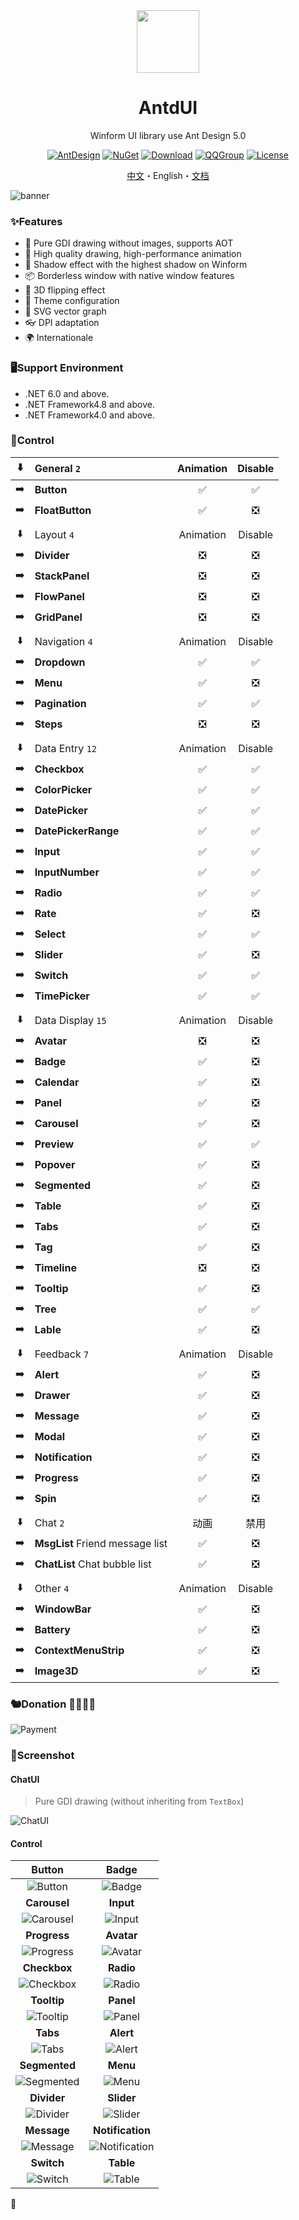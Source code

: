 <div align="center">

<img height="100" src="src/logo.png">

<h1>AntdUI</h1>

Winform UI library use Ant Design 5.0

[![AntDesign](https://img.shields.io/badge/AntDesign%20-5.0-1677ff?style=for-the-badge&logo=antdesign)](https://ant-design.antgroup.com/components/overview-cn)
[![NuGet](https://img.shields.io/nuget/v/AntdUI.svg?style=for-the-badge&label=AntdUI&logo=nuget)](https://www.nuget.org/packages/AntdUI)
[![Download](https://img.shields.io/nuget/dt/antdui?style=for-the-badge)](https://www.nuget.org/packages/AntdUI)
[![QQGroup](https://img.shields.io/badge/QQ%20Group-328884096-f74658?style=for-the-badge&logo=tencentqq)](https://qm.qq.com/cgi-bin/qm/qr?k=ZfuHy4LqYC57DYTWAUWkQD9EjdVfvx3y&jump_from=webapi&authKey=4sAgZN0XlFHx+4MW9PdkiGgg435QfKcQdu5lKi1Fp4PP0O+DL6NaKAcV8ybCLM97)
[![License](https://img.shields.io/badge/license-Apache%202.0-4EB1BA.svg?style=for-the-badge)](http://www.apache.org/licenses/LICENSE-2.0)

[中文](README.md)・English・[文档](https://gitee.com/antdui/AntdUI/wikis)

</div>

![banner](screenshot/Pre/banner-en.png?raw=true)

### ✨Features

- 🌈 Pure GDI drawing without images, supports AOT
- 🎨 High quality drawing, high-performance animation
- 🚀 Shadow effect with the highest shadow on Winform
- 📦 Borderless window with native window features
- 💎 3D flipping effect
- 👚 Theme configuration
- 🦜 SVG vector graph
- 👓 DPI adaptation
- 🌍 Internationale

### 🖥Support Environment

- .NET 6.0 and above.
- .NET Framework4.8 and above.
- .NET Framework4.0 and above.

### 🌴Control

:arrow_down: | General `2` | Animation | Disable |
:---:|:--|:--:|:--:|
:arrow_right: | **Button** | ✅ | ✅ |
:arrow_right: | **FloatButton** | ✅ | ❎ |
||||
:arrow_down: | Layout `4` | Animation | Disable |
:arrow_right: | **Divider** | ❎ | ❎ |
:arrow_right: | **StackPanel** | ❎ | ❎ |
:arrow_right: | **FlowPanel** | ❎ | ❎ |
:arrow_right: | **GridPanel** | ❎ | ❎ |
||||
:arrow_down: | Navigation `4` | Animation | Disable |
:arrow_right: | **Dropdown** | ✅ | ✅ |
:arrow_right: | **Menu** | ✅ | ❎ |
:arrow_right: | **Pagination** | ✅ | ✅ |
:arrow_right: | **Steps** | ❎ | ❎ |
||||
:arrow_down: | Data Entry `12` | Animation | Disable |
:arrow_right: | **Checkbox** | ✅ | ✅ |
:arrow_right: | **ColorPicker** | ✅ | ✅ |
:arrow_right: | **DatePicker** | ✅ | ✅ |
:arrow_right: | **DatePickerRange** | ✅ | ✅ |
:arrow_right: | **Input** | ✅ | ✅ |
:arrow_right: | **InputNumber** | ✅ | ✅ |
:arrow_right: | **Radio** | ✅ | ✅ |
:arrow_right: | **Rate** | ✅ | ❎ |
:arrow_right: | **Select** | ✅ | ✅ |
:arrow_right: | **Slider** | ✅ | ❎ |
:arrow_right: | **Switch** | ✅ | ✅ |
:arrow_right: | **TimePicker** | ✅ | ✅ |
||||
:arrow_down: | Data Display `15` | Animation | Disable |
:arrow_right: | **Avatar** | ❎ | ❎ |
:arrow_right: | **Badge** | ✅ | ❎ |
:arrow_right: | **Calendar** | ✅ | ❎ |
:arrow_right: | **Panel** | ✅ | ❎ |
:arrow_right: | **Carousel** | ✅ | ❎ |
:arrow_right: | **Preview** | ✅ | ✅ |
:arrow_right: | **Popover** | ✅ | ❎ |
:arrow_right: | **Segmented** | ✅ | ❎
:arrow_right: | **Table** | ✅ | ❎ | |
:arrow_right: | **Tabs** | ✅ | ❎ |
:arrow_right: | **Tag** | ✅ | ❎ |
:arrow_right: | **Timeline** | ❎ | ❎ |
:arrow_right: | **Tooltip** | ✅ | ❎ |
:arrow_right: | **Tree** | ✅ | ✅ |
:arrow_right: | **Lable** | ✅ | ❎ |
||||
:arrow_down: | Feedback `7` | Animation | Disable |
:arrow_right: | **Alert** | ✅ | ❎ |
:arrow_right: | **Drawer** | ✅ | ❎ |
:arrow_right: | **Message** | ✅ | ❎ |
:arrow_right: | **Modal** | ✅ | ❎ |
:arrow_right: | **Notification** | ✅ | ❎ |
:arrow_right: | **Progress** | ✅ | ❎ |
:arrow_right: | **Spin** | ✅ | ❎ |
||||
:arrow_down: | Chat `2` | 动画 | 禁用 |
:arrow_right: | **MsgList** Friend message list | ✅ | ❎ |
:arrow_right: | **ChatList** Chat bubble list | ✅ | ❎ |
||||
:arrow_down: | Other `4` | Animation | Disable |
:arrow_right: | **WindowBar** | ✅ | ❎ |
:arrow_right: | **Battery** | ✅ | ❎ | 
:arrow_right: | **ContextMenuStrip** | ✅ | ❎ |
:arrow_right: | **Image3D** | ✅ | ❎ |  

### 🐿️Donation 🥣💲🐖👚
![Payment](screenshot/Pre/Payment.png?raw=true)

### 🎨Screenshot

#### ChatUI

> Pure GDI drawing (without inheriting from `TextBox`)

![ChatUI](screenshot/ChatUI.gif?raw=true)

#### Control

| **Button** | **Badge** |
| :--: | :--: |
| ![Button](screenshot/Button.gif?raw=true) | ![Badge](screenshot/Badge.gif?raw=true) |
| **Carousel** | **Input** |
| ![Carousel](screenshot/Carousel.gif?raw=true) | ![Input](screenshot/Input.gif?raw=true) |
| **Progress** | **Avatar** |
| ![Progress](screenshot/Progress.gif?raw=true) | ![Avatar](screenshot/Avatar.gif?raw=true) |
| **Checkbox** | **Radio** |
| ![Checkbox](screenshot/Checkbox.gif?raw=true) | ![Radio](screenshot/Radio.gif?raw=true) |
| **Tooltip** | **Panel** |
| ![Tooltip](screenshot/Tooltip.gif?raw=true) | ![Panel](screenshot/Panel.gif?raw=true) |
| **Tabs** | **Alert** |
| ![Tabs](screenshot/Tabs.gif?raw=true) | ![Alert](screenshot/Alert.gif?raw=true) |
| **Segmented** | **Menu** |
| ![Segmented](screenshot/Segmented.gif?raw=true) | ![Menu](screenshot/Menu.gif?raw=true) |
| **Divider** | **Slider** |
| ![Divider](screenshot/Divider.gif?raw=true) | ![Slider](screenshot/Slider.gif?raw=true) |
| **Message** | **Notification** |
| ![Message](screenshot/Message.gif?raw=true) | ![Notification](screenshot/Notification.gif?raw=true) |
| **Switch** | **Table** |
| ![Switch](screenshot/Switch.gif?raw=true) | ![Table](screenshot/Table.gif?raw=true) |

🦦